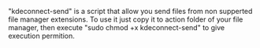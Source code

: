 "kdeconnect-send" is a script that allow you send files from non supperted file manager extensions.
To use it just copy it to action folder of your file manager, then execute "sudo chmod +x kdeconnect-send" 
to give execution permition.
